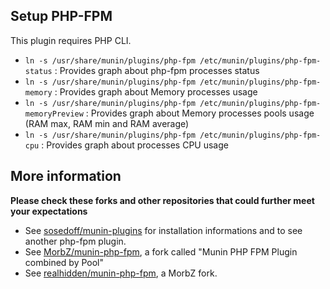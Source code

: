 Setup PHP-FPM
-------------

This plugin requires PHP CLI.

- `ln -s /usr/share/munin/plugins/php-fpm /etc/munin/plugins/php-fpm-status` : Provides graph about php-fpm processes status  
- `ln -s /usr/share/munin/plugins/php-fpm /etc/munin/plugins/php-fpm-memory` : Provides graph about Memory processes usage  
- `ln -s /usr/share/munin/plugins/php-fpm /etc/munin/plugins/php-fpm-memoryPreview` : Provides graph about Memory processes pools usage (RAM max, RAM min and RAM average)  
- `ln -s /usr/share/munin/plugins/php-fpm /etc/munin/plugins/php-fpm-cpu` : Provides graph about processes CPU usage  

More information
----------------

**Please check these forks and other repositories that could further meet your expectations**

- See [sosedoff/munin-plugins](/sosedoff/munin-plugins) for installation informations and to see another php-fpm plugin.
- See [MorbZ/munin-php-fpm](/MorbZ/munin-php-fpm), a fork called "Munin PHP FPM Plugin combined by Pool"
- See [realhidden/munin-php-fpm](realhidden/munin-php-fpm), a MorbZ fork.
